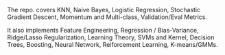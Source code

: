 The repo. covers KNN, Naive Bayes, Logistic Regression, Stochastic Gradient Descent, Momentum and Multi-class,
Validation/Eval Metrics.

It also implements Feature Engineering, Regression / Bias-Variance, Ridge/Lasso Regularization, Learning
Theory, SVMs and Kernel, Decision Trees, Boosting, Neural Network, Reiforcement Learning, K-means/GMMs.




